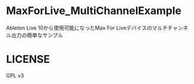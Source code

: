 # MaxForLive_MultiChannelExample
Ableton Live 10から使用可能になったMax For Liveデバイスのマルチチャンネル出力の簡単なサンプル

# LICENSE
GPL v3
